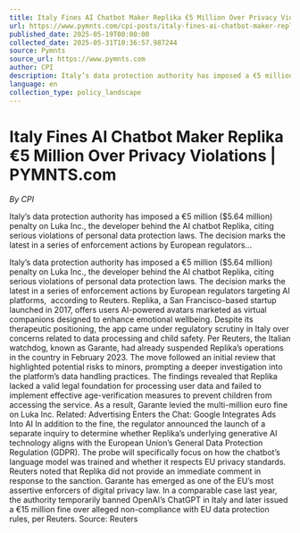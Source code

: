 ```yaml
---
title: Italy Fines AI Chatbot Maker Replika €5 Million Over Privacy Violations | PYMNTS.com
url: https://www.pymnts.com/cpi-posts/italy-fines-ai-chatbot-maker-replika-e5-million-over-privacy-violations/
published_date: 2025-05-19T00:00:00
collected_date: 2025-05-31T10:36:57.987244
source: Pymnts
source_url: https://www.pymnts.com
author: CPI
description: Italy’s data protection authority has imposed a €5 million ($5.64 million) penalty on Luka Inc., the developer behind the AI chatbot Replika, citing serious violations of personal data protection laws. The decision marks the latest in a series of enforcement actions by European regulators...
language: en
collection_type: policy_landscape
---
```


# Italy Fines AI Chatbot Maker Replika €5 Million Over Privacy Violations | PYMNTS.com

*By CPI*

Italy’s data protection authority has imposed a €5 million ($5.64 million) penalty on Luka Inc., the developer behind the AI chatbot Replika, citing serious violations of personal data protection laws. The decision marks the latest in a series of enforcement actions by European regulators...

Italy’s data protection authority has imposed a €5 million ($5.64 million) penalty on Luka Inc., the developer behind the AI chatbot Replika, citing serious violations of personal data protection laws. The decision marks the latest in a series of enforcement actions by European regulators targeting AI platforms,  according to Reuters. 
 Replika, a San Francisco-based startup launched in 2017, offers users AI-powered avatars marketed as virtual companions designed to enhance emotional wellbeing. Despite its therapeutic positioning, the app came under regulatory scrutiny in Italy over concerns related to data processing and child safety. 
 Per Reuters, the Italian watchdog, known as Garante, had already suspended Replika’s operations in the country in February 2023. The move followed an initial review that highlighted potential risks to minors, prompting a deeper investigation into the platform’s data handling practices. 
 The findings revealed that Replika lacked a valid legal foundation for processing user data and failed to implement effective age-verification measures to prevent children from accessing the service. As a result, Garante levied the multi-million euro fine on Luka Inc. 
 Related: Advertising Enters the Chat: Google Integrates Ads Into AI 
 In addition to the fine, the regulator announced the launch of a separate inquiry to determine whether Replika’s underlying generative AI technology aligns with the European Union’s General Data Protection Regulation (GDPR). The probe will specifically focus on how the chatbot’s language model was trained and whether it respects EU privacy standards. 
 Reuters noted that Replika did not provide an immediate comment in response to the sanction. 
 Garante has emerged as one of the EU’s most assertive enforcers of digital privacy law. In a comparable case last year, the authority temporarily banned OpenAI’s ChatGPT in Italy and later issued a €15 million fine over alleged non-compliance with EU data protection rules, per Reuters. 
 Source: Reuters
